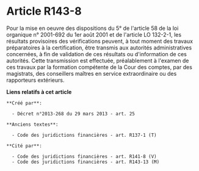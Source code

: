 # Article R143-8

Pour la mise en oeuvre des dispositions du 5° de l'article 58 de la loi organique n° 2001-692 du 1er août 2001 et de
l'article LO 132-2-1, les résultats provisoires des vérifications peuvent, à tout moment des travaux préparatoires à la
certification, être transmis aux autorités administratives concernées, à fin de validation de ces résultats ou d'information
de ces autorités. Cette transmission est effectuée, préalablement à l'examen de ces travaux par la formation compétente de la
Cour des comptes, par des magistrats, des conseillers maîtres en service extraordinaire ou des rapporteurs extérieurs.

**Liens relatifs à cet article**

	**Créé par**:

	  - Décret n°2013-268 du 29 mars 2013 - art. 25

	**Anciens textes**:

	  - Code des juridictions financières - art. R137-1 (T)

	**Cité par**:

	  - Code des juridictions financières - art. R141-8 (V)
	  - Code des juridictions financières - art. R143-13 (M)
